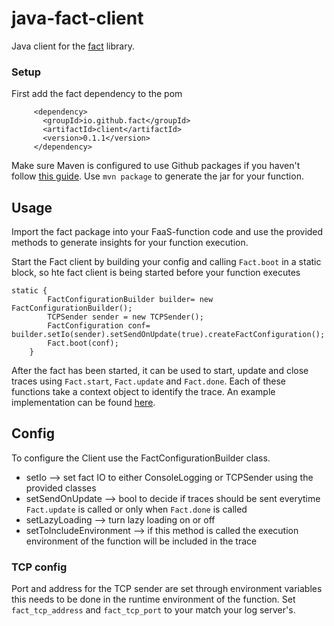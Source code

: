 # java-fact-client

Java client for the [fact](https://github.com/faas-facts/fact) library.
### Setup
First add the fact dependency to the pom
 ``` 
      <dependency>
        <groupId>io.github.fact</groupId>
        <artifactId>client</artifactId>
        <version>0.1.1</version>
      </dependency> 
```
Make sure Maven is configured to use Github packages if you haven't follow [this guide](https://docs.github.com/en/free-pro-team@latest/packages/using-github-packages-with-your-projects-ecosystem/configuring-apache-maven-for-use-with-github-packages).
Use `mvn package` to generate the jar for your function.

## Usage
Import the fact package into your FaaS-function code and use the provided methods to generate
insights for your function execution.

Start the Fact client by building your config and calling `Fact.boot` in a static block, so hte fact client is being started before your function executes 
```
static {
        FactConfigurationBuilder builder= new FactConfigurationBuilder();
        TCPSender sender = new TCPSender();
        FactConfiguration conf= builder.setIo(sender).setSendOnUpdate(true).createFactConfiguration();
        Fact.boot(conf);
    }
```

After the fact has been started, it can be used to start, update and close traces 
using `Fact.start`, `Fact.update` and `Fact.done`. Each of these functions take a context object to identify the trace.
An example implementation can be found [here](https://github.com/faas-facts/fact/tree/main/examples/java-aws).

## Config

To configure the Client use the FactConfigurationBuilder class. 
+ setIo --> set fact IO to either ConsoleLogging or TCPSender using the provided classes
+ setSendOnUpdate --> bool to decide if traces should be sent everytime `Fact.update` is called or only when `Fact.done` is called
+ setLazyLoading --> turn lazy loading on or off
+ setToIncludeEnvironment --> if this method is called the execution environment of the function will be included in the trace

### TCP config
Port and address for the TCP sender are set through environment variables this needs to be done in the runtime
environment of the function. Set `fact_tcp_address` and `fact_tcp_port` to your match your log server's. 